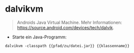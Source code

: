# dalvikvm

> Androids Java Virtual Machine.
> Mehr Informationen: <https://source.android.com/devices/tech/dalvik>.

- Starte ein Java-Programm:

`dalvikvm -classpath {{pfad/zu/datei.jar}} {{klassenname}}`
